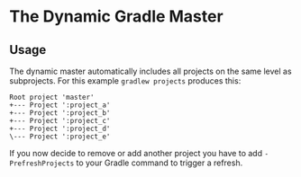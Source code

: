 # The Dynamic Gradle Master





## Usage

The dynamic master automatically includes all projects on the same level as subprojects. For this example `gradlew projects` produces this:

    Root project 'master'
    +--- Project ':project_a'
    +--- Project ':project_b'
    +--- Project ':project_c'
    +--- Project ':project_d'
    \--- Project ':project_e'

If you now decide to remove or add another project you have to add `-PrefreshProjects` to your Gradle command to trigger a refresh.

